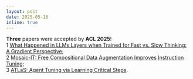 ```yaml
---
layout: post
date: 2025-05-16
inline: true
---
```


**Three** papers were accepted by **ACL 2025**! <br>
1 [What Happened in LLMs Layers when Trained for Fast vs. Slow Thinking: A Gradient Perspective](https://arxiv.org/abs/2410.23743); <br>
2 [Mosaic-IT: Free Compositional Data Augmentation Improves Instruction Tuning](https://arxiv.org/abs/2405.13326); <br>
3 [ATLaS: Agent Tuning via Learning Critical Steps](https://arxiv.org/abs/2503.02197).

